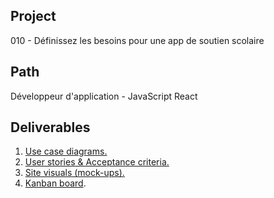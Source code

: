 ## Project
010 - Définissez les besoins pour une app de soutien scolaire

## Path 
Développeur d'application - JavaScript React

## Deliverables
1. [Use case diagrams.](https://github.com/kidereo/oc-p010/blob/main/Derevenski_Kirill_1_diagramme_cas_usage_082022.pdf)
2. [User stories & Acceptance criteria.](https://github.com/kidereo/oc-p010/blob/main/Derevenski_Kirill_2_user_stories_082022.pdf)
3. [Site visuals (mock-ups).](https://github.com/kidereo/oc-p010/blob/main/Derevenski_Kirill_3_maquettes_082022.pdf)
4. [Kanban board](https://github.com/users/kidereo/projects/2).
